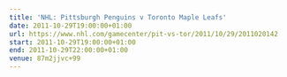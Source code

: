 ```yaml
---
title: 'NHL: Pittsburgh Penguins v Toronto Maple Leafs'
date: 2011-10-29T19:00:00+01:00
url: https://www.nhl.com/gamecenter/pit-vs-tor/2011/10/29/2011020142
start: 2011-10-29T19:00:00+01:00
end: 2011-10-29T22:00:00+01:00
venue: 87m2jjvc+99
---
```

